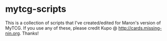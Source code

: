 # mytcg-scripts

This is a collection of scripts that I've created/edited for Maron's version of MyTCG. If you use any of these, please credit Kupo @ http://cards.missing-nin.org. Thanks!
